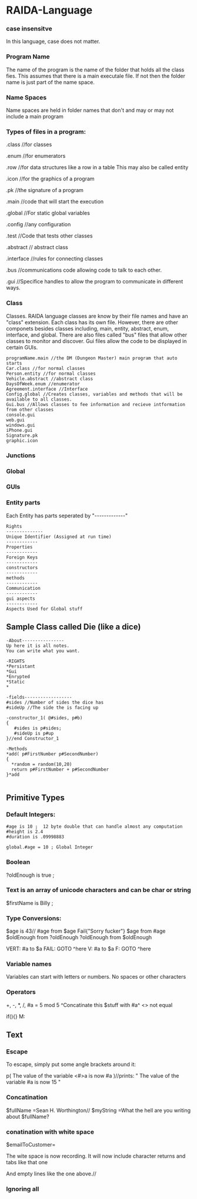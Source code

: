 # RAIDA-Language

### case insensitve
In this language, case does not matter. 

### Program Name
The name of the program is the name of the folder that holds all the class fies. This assumes that there is a main executale file.
If not then the folder name is just part of the name space.  


### Name Spaces
Name spaces are held in folder names that don't and may or may not include a main program

### Types of files in a program:
.class //for classes

.enum //for enumerators

.row //for data structures like a row in a table This may also be called entity

.icon //for the graphics of a program

.pk //the signature of a program

.main //code that will start the execution

.global  //For static global variables

.config  //any configuration

.test //Code that tests other classes

.abstract // abstract class

.interface //rules for connecting classes

.bus //communications code allowing code to talk to each other. 

.gui //Specifice handles to allow the program to communicate in different ways. 

### Class
Classes. RAIDA language classes are know by their file names and have an "class" extension. Each class has its own file. 
However, there are other componets besides classes including, main, entity, abstract, enum, interface, and global. 
There are also files called "bus" files that allow other classes to monitor and discover. 
Gui files allow the code to be displayed in certain GUIs.  
```
programName.main //the DM (Dungeon Master) main program that auto starts
Car.class //for normal classes
Person.entity //for normal classes
Vehicle.abstract //abstract class
DaysOfWeek.enum //enumerator
Agreement.interface //Interface
Config.global //Creates classes, variables and methods that will be available to all classes. 
Gui.bus //Allows classes to fee information and recieve intformation from other classes
console.gui
web.gui
windows.gui
iPhone.gui
Signature.pk
graphic.icon
```
### Junctions

### Global

### GUIs 




### Entity parts
Each Entity has parts seperated by "-------------"
```
Rights
--------------
Unique Identifier (Assigned at run time)
------------
Properties
------------
Foreign Keys
------------
constructors
------------
methods
------------
Communication
------------
gui aspects
------------
Aspects Used for Global stuff
```
## Sample Class called Die (like a dice)

```
-About----------------
Up here it is all notes.
You can write what you want. 

-RIGHTS
*Persistant
*Gui
*Enrypted
*Static
*

-fields------------------
#sides //Number of sides the dice has
#sideUp //The side the is facing up

-constructor_1( @#sides, p#b)
{
   #sides is p#sides;
   #sideUp is p#up
}//end Constructor_1

-Methods
*add( p#FirstNumber p#SecondNumber)
{ 
  *random = random(10,20)
  return p#FirstNumber + p#SecondNumber
}*add


```


## Primitive Types

### Default Integers:
```
#age is 10 ;  12 byte double that can handle almost any computation 
#height is 2.4
#duration is .09998883

global.#age = 10 ; Global Integer
```
### Boolean
?oldEnough is true ;

### Text is an array of unicode characters and can be char or string
$firstName is Billy ;

### Type Conversions: 
$age is 43//
#age from $age Fail{"Sorry fucker"}
$age from #age
$oldEnough from ?oldEnough
?oldEnough from $oldEnough

VERT: #a to $a FAIL: GOTO ^here
V: #a to $a F: GOTO ^here

### Variable names
Variables can start with letters or numbers. No spaces or other characters

### Operators
+, -, *, /,
#a = 5 mod 5
^Concatinate this $stuff with #a^
<> not equal


if(){}
M:

## Text

### Escape 

To escape, simply put some angle brackets around it:

p( The value of the variable <#>a is now #a )//prints: " The value of the variable #a is now 15 "

### Concatination

$fullName =Sean H. Worthington//
$myString =What the hell are you writing about $fullName?

### conatination with white space

$emailToCustomer=

The wite space is now recording.
It will now include character returns and 
  tabs like that one
  
  And empty lines like the one above.//
  
  
### Ignoring all   






